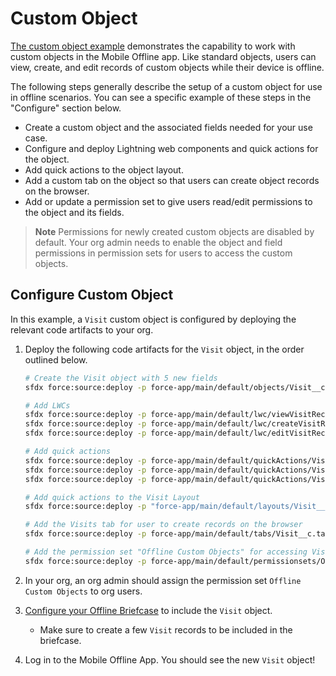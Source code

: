 # Custom Object

[The custom object example](../force-app/main/default/objects/Visit__c) demonstrates the capability to work with custom objects in the Mobile Offline app. Like standard objects, users can view, create, and edit records of custom objects while their device is offline.

The following steps generally describe the setup of a custom object for use in offline scenarios. You can see a specific example of these steps in the "Configure" section below.
- Create a custom object and the associated fields needed for your use case.
- Configure and deploy Lightning web components and quick actions for the object.
- Add quick actions to the object layout.
- Add a custom tab on the object so that users can create object records on the browser.
- Add or update a permission set to give users read/edit permissions to the object and its fields.

> **Note**
> Permissions for newly created custom objects are disabled by default. Your org admin needs to enable the object and field permissions in permission sets for users to access the custom objects. 

## Configure Custom Object

In this example, a `Visit` custom object is configured by deploying the relevant code artifacts to your org.

1. Deploy the following code artifacts for the `Visit` object, in the order outlined below.

    ```sh
    # Create the Visit object with 5 new fields
    sfdx force:source:deploy -p force-app/main/default/objects/Visit__c

    # Add LWCs
    sfdx force:source:deploy -p force-app/main/default/lwc/viewVisitRecord
    sfdx force:source:deploy -p force-app/main/default/lwc/createVisitRecord
    sfdx force:source:deploy -p force-app/main/default/lwc/editVisitRecord

    # Add quick actions
    sfdx force:source:deploy -p force-app/main/default/quickActions/Visit__c.view.quickAction-meta.xml
    sfdx force:source:deploy -p force-app/main/default/quickActions/Visit__c.create.quickAction-meta.xml
    sfdx force:source:deploy -p force-app/main/default/quickActions/Visit__c.edit.quickAction-meta.xml

    # Add quick actions to the Visit Layout
    sfdx force:source:deploy -p "force-app/main/default/layouts/Visit__c-Visit Layout.layout-meta.xml"

    # Add the Visits tab for user to create records on the browser
    sfdx force:source:deploy -p force-app/main/default/tabs/Visit__c.tab-meta.xml

    # Add the permission set "Offline Custom Objects" for accessing Visit object
    sfdx force:source:deploy -p force-app/main/default/permissionsets/Offline_Custom_Objects.permissionset-meta.xml
    ``` 

2. In your org, an org admin should assign the permission set `Offline Custom Objects` to org users.

3. [Configure your Offline Briefcase](../README.md#define-an-offline-briefcase) to include the `Visit` object. 
    - Make sure to create a few `Visit` records to be included in the briefcase.

4. Log in to the Mobile Offline App. You should see the new `Visit` object!
